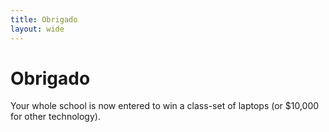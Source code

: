 ```yaml
---
title: Obrigado
layout: wide
---
```


# Obrigado

Your whole school is now entered to win a class-set of laptops (or $10,000 for other technology).